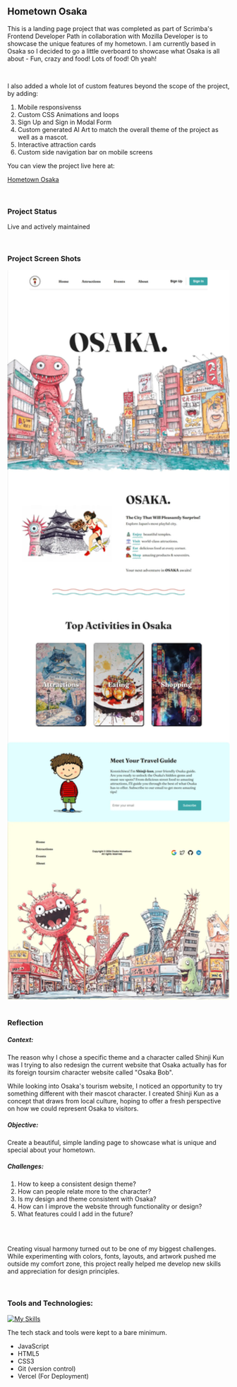 ## Hometown Osaka

This is a landing page project that was completed as part of Scrimba's Frontend Developer Path in collaboration with Mozilla Developer is to showcase the unique features of my hometown. I am currently based in Osaka so I decided to go a little overboard to showcase what Osaka is all about - Fun, crazy and food! Lots of food! Oh yeah!

<br>

I also added a whole lot of custom features beyond the scope of the project, by adding:

1. Mobile responsivenss
2. Custom CSS Animations and loops
3. Sign Up and Sign in Modal Form
4. Custom generated AI Art to match the overall theme of the project as well as a mascot.
5. Interactive attraction cards
6. Custom side navigation bar on mobile screens

You can view the project live here at:

[Hometown Osaka](https://hometown-osaka.vercel.app/)

<br>

### Project Status

Live and actively maintained

<br>

### Project Screen Shots

<div style="text-align: left;" height="10">
</div>

<div style="text-align: left;">
  <img src="./images/osaka-hometown-page.webp" alt="Homepage-small" width="780">
</div>

<div style="text-align: left;" height="10">
</div>
<br>

### Reflection

<h5>Context:</h5>
<p>The reason why I chose a specific theme and a character called Shinji Kun was I trying to also redesign the current website that Osaka actually has for its foreign toursim character website called "Osaka Bob".</p>

<p>While looking into Osaka's tourism website, I noticed an opportunity to try something different with their mascot character. I created Shinji Kun as a concept that draws from local culture, hoping to offer a fresh perspective on how we could represent Osaka to visitors.</p>

<h5>Objective:</h5>
<p> Create a beautiful, simple landing page to showcase what is unique and special about your hometown.</p>

<h5>Challenges:</h5>

1. How to keep a consistent design theme?
2. How can people relate more to the character?
3. Is my design and theme consistent with Osaka?
4. How can I improve the website through functionality or design?
5. What features could I add in the future?

<br>
<br>

Creating visual harmony turned out to be one of my biggest challenges. While experimenting with colors, fonts, layouts, and artwork pushed me outside my comfort zone, this project really helped me develop new skills and appreciation for design principles.

<br/>

### Tools and Technologies:

[![My Skills](https://skillicons.dev/icons?i=js,css,html,git,vercel)](https://skillicons.dev)

The tech stack and tools were kept to a bare minimum.
<br/>

- JavaScript
- HTML5
- CSS3
- Git (version control)
- Vercel (For Deployment)
